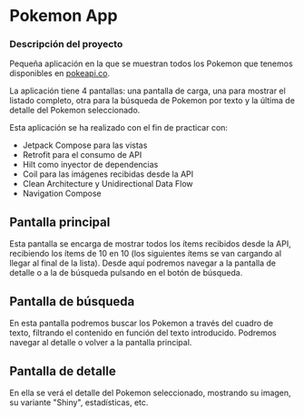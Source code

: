 <h1>Pokemon App</h1>

<h3>Descripción del proyecto</h2>

Pequeña aplicación en la que se muestran todos los Pokemon que tenemos disponibles en <a href="https://pokeapi.co">pokeapi.co</a>.<br/>

La aplicación tiene 4 pantallas: una pantalla de carga, una para mostrar el listado completo, otra para la búsqueda de Pokemon por texto y la última de detalle del Pokemon seleccionado.<br/>

Esta aplicación se ha realizado con el fin de practicar con:
- Jetpack Compose para las vistas
- Retrofit para el consumo de API
- Hilt como inyector de dependencias
- Coil para las imágenes recibidas desde la API
- Clean Architecture y Unidirectional Data Flow
- Navigation Compose

<h2>Pantalla principal</h2>
Esta pantalla se encarga de mostrar todos los ítems recibidos desde la API, recibiendo los ítems de 10 en 10 (los siguientes ítems se van cargando al llegar al final de la lista). Desde aquí podremos navegar a la pantalla de detalle o a la de búsqueda pulsando en el botón de búsqueda.

<h2>Pantalla de búsqueda</h2>
En esta pantalla podremos buscar los Pokemon a través del cuadro de texto, filtrando el contenido en función del texto introducido. Podremos navegar al detalle o volver a la pantalla principal.

<h2>Pantalla de detalle</h2>
En ella se verá el detalle del Pokemon seleccionado, mostrando su imagen, su variante "Shiny", estadísticas, etc.
